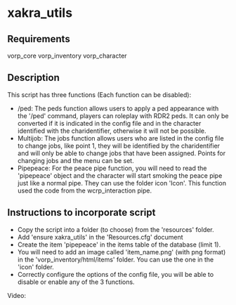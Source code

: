 # xakra_utils
## Requirements
vorp_core
vorp_inventory
vorp_character

## Description
This script has three functions (Each function can be disabled):

- /ped: The peds function allows users to apply a ped appearance with the '/ped' command, players can roleplay with RDR2 peds. It can only be converted if it is indicated in the config file and in the character identified with the charidentifier, otherwise it will not be possible. 
- Multijob: The jobs function allows users who are listed in the config file to change jobs, like point 1, they will be identified by the charidentifier and will only be able to change jobs that have been assigned. Points for changing jobs and the menu can be set.
- Pipepeace: For the peace pipe function, you will need to read the 'pipepeace' object and the character will start smoking the peace pipe just like a normal pipe. They can use the folder icon 'Icon'. This function used the code from the wcrp_interaction pipe.

## Instructions to incorporate script
- Copy the script into a folder (to choose) from the 'resources' folder.
- Add 'ensure xakra_utils' in the 'Resources.cfg' document
- Create the item 'pipepeace' in the items table of the database (limit 1).
- You will need to add an image called 'item_name.png' (with png format) in the 'vorp_inventory/html/items' folder. You can use the one in the 'icon' folder.
- Correctly configure the options of the config file, you will be able to disable or enable any of the 3 functions.

Video: 



